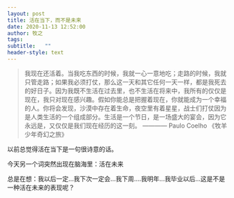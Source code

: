 ```yaml
---
layout: post
title: 活在当下，而不是未来
date: 2020-11-13 12:52:00
author: 牧之
tags: 
subtitle:   ""
header-style: text
---
```



> 我现在还活着。当我吃东西的时候，我就一心一意地吃；走路的时候，我就只管走路；如果我必须打仗，那么这一天和其它任何一天一样，都是我死去的好日子。因为我既不生活在过去里，也不生活在将来中，我所有的仅仅是现在，我只对现在感兴趣。假如你能总是把握着现在，你就能成为一个幸福的人。你将会发现，沙漠中存在着生命，夜空里有着星星，战士们打仗因为是人类生活的一个组成部分。生活是一个节日，是一场盛大的宴会，因为它永远是，又仅仅是我们现在经历的这一刻。
———— Paulo Coelho 《牧羊少年奇幻之旅》



以前总觉得活在当下是一句很诗意的话。

今天另一个词突然出现在脑海里：活在未来

总是在想：我以后一定...我下次一定会...我下周....我明年...我毕业以后...这是不是一种活在未来的表现呢？


